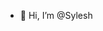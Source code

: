 - 👋 Hi, I’m @Sylesh


<!---
SyleshSatyukt/SyleshSatyukt is a ✨ special ✨ repository because its `README.md` (this file) appears on your GitHub profile.
You can click the Preview link to take a look at your changes.
--->
